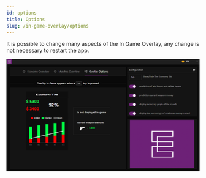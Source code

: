 ```yaml
---
id: options
title: Options
slug: /in-game-overlay/options
---
```


It is possible to change many aspects of the In Game Overlay, any change is not necessary to restart the app.

![Options](./resources/options.PNG)
